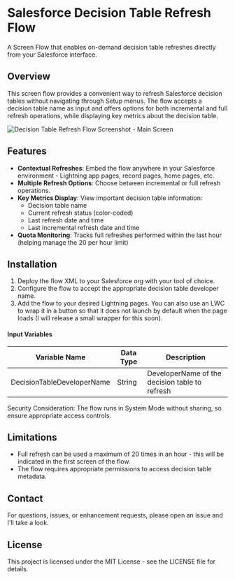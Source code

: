 # Salesforce Decision Table Refresh Flow

A Screen Flow that enables on-demand decision table refreshes directly from your Salesforce interface.

## Overview

This screen flow provides a convenient way to refresh Salesforce decision tables without navigating through Setup menus. The flow accepts a decision table name as input and offers options for both incremental and full refresh operations, while displaying key metrics about the decision table.

![Decision Table Refresh Flow Screenshot - Main Screen](INSERT_SCREENSHOT_HERE)

## Features

- **Contextual Refreshes**: Embed the flow anywhere in your Salesforce environment - Lightning app pages, record pages, home pages, etc.
- **Multiple Refresh Options**: Choose between incremental or full refresh operations.
- **Key Metrics Display**: View important decision table information:
    - Decision table name
    - Current refresh status (color-coded)
    - Last refresh date and time
    - Last incremental refresh date and time
- **Quota Monitoring**: Tracks full refreshes performed within the last hour (helping manage the 20 per hour limit)

## Installation

1. Deploy the flow XML to your Salesforce org with your tool of choice.
2. Configure the flow to accept the appropriate decision table developer name.
3. Add the flow to your desired Lightning pages. You can also use an LWC to wrap it in a button so that it does not launch by default when the page loads (I will release a small wrapper for this soon).

#### Input Variables

| Variable Name              | Data Type | Description                                    |
| -------------------------- | --------- | ---------------------------------------------- |
| DecisionTableDeveloperName | String    | DeveloperName of the decision table to refresh |

Security Consideration: The flow runs in System Mode without sharing, so ensure appropriate access controls.

## Limitations

- Full refresh can be used a maximum of 20 times in an hour - this will be indicated in the first screen of the flow.
- The flow requires appropriate permissions to access decision table metadata.

## Contact

For questions, issues, or enhancement requests, please open an issue and I'll take a look.

## License

This project is licensed under the MIT License - see the LICENSE file for details.
